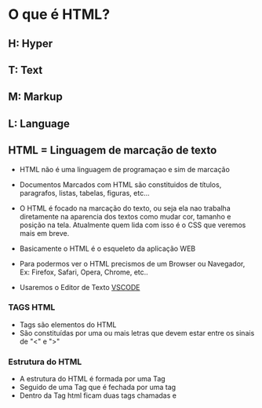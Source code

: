 

# O que é HTML?

## H: Hyper
## T: Text
## M: Markup
## L: Language

## HTML = Linguagem de marcação de texto 

 - HTML não é uma linguagem de programaçao e sim de marcação

 - Documentos Marcados com HTML são constituidos de títulos, paragrafos, 
 listas, tabelas, figuras, etc...

 - O HTML é focado na marcação do texto, ou seja ela nao trabalha diretamente na aparencia dos textos como mudar cor, tamanho e posição na tela. Atualmente quem lida com isso é o CSS que veremos mais em breve.

 - Basicamente o HTML é o esqueleto da aplicação WEB

 - Para podermos ver o HTML precismos de um Browser ou Navegador, Ex: Firefox, Safari, Opera, Chrome, etc..

- Usaremos o Editor de Texto [VSCODE](https://code.visualstudio.com/)

### TAGS HTML

- Tags são elementos do HTML  
- São constituídas por uma ou mais letras que devem estar entre os sinais de "<" e ">" 

### Estrutura do HTML

- A estrutura do HTML é formada por uma Tag <!DOCTYPE html>
- Seguido de uma Tag <html lang="pt-br"> que é fechada por uma tag </html>
- Dentro da Tag html ficam duas tags chamadas <head></head> e <body></body>  